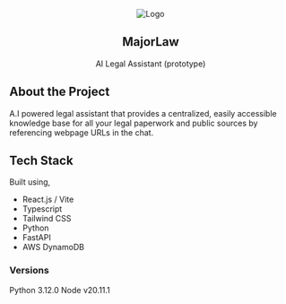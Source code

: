 <!-- PROJECT LOGO -->
<p align="center">
  <img src="https://github.com/user-attachments/assets/1c56f55d-1549-46dd-93a2-20b2bc3f7be7" alt="Logo">

  <h2 align="center">MajorLaw</h2>

  <p align="center">
    AI Legal Assistant (prototype)
  </p>
</p>

## About the Project

A.I powered legal assistant that provides a centralized, easily accessible knowledge base for all your legal paperwork and public sources by referencing webpage URLs in the chat.

## Tech Stack

Built using,

- React.js / Vite
- Typescript
- Tailwind CSS
- Python
- FastAPI
- AWS DynamoDB

### Versions

Python 3.12.0
Node v20.11.1
